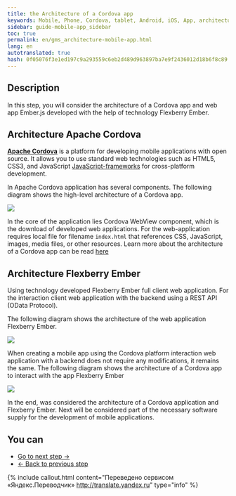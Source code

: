 ```yaml
---
title: the Architecture of a Cordova app
keywords: Mobile, Phone, Cordova, tablet, Android, iOS, App, architecture
sidebar: guide-mobile-app_sidebar
toc: true
permalink: en/gms_architecture-mobile-app.html
lang: en
autotranslated: true
hash: 0f05076f3e1ed197c9a293559c6eb2d489d963897ba7e9f2436012d18b6f8c89
---
```


## Description

In this step, you will consider the architecture of a Cordova app and web app Ember.js developed with the help of technology Flexberry Ember.

## Architecture Apache Cordova

[**Apache Cordova**](http://cordova.apache.org/) is a platform for developing mobile applications with open source. It allows you to use standard web technologies such as HTML5, CSS3, and JavaScript [JavaScript-frameworks](https://www.reclamare.ua/blog/javascript-frejmvorki/) for cross-platform development.

In Apache Cordova application has several components. The following diagram shows the high-level architecture of a Cordova app.

![](/images/pages/guides/mobile-app/cordovaapparchitecture-EN.png)

In the core of the application lies Cordova WebView component, which is the download of developed web applications. For the web-application requires local file for filename `index.html` that references CSS, JavaScript, images, media files, or other resources. Learn more about the architecture of a Cordova app can be read [here](https://cordova.apache.org/docs/en/7.x/guide/overview/index.html)

## Architecture Flexberry Ember

Using technology developed Flexberry Ember full client web application. For the interaction client web application with the backend using a REST API (OData Protocol).

The following diagram shows the architecture of the web application Flexberry Ember.

![](/images/pages/guides/mobile-app/ember-architecture.PNG)

When creating a mobile app using the Cordova platform interaction web application with a backend does not require any modifications, it remains the same.
The following diagram shows the architecture of a Cordova app to interact with the app Flexberry Ember

![](/images/pages/guides/mobile-app/cordova-ember-architecture.PNG)

In the end, was considered the architecture of a Cordova application and Flexberry Ember. Next will be considered part of the necessary software supply for the development of mobile applications.

## You can

* [Go to next step ->](gma_po-mobile-app.html)
* [<- Back to previous step](gma_landing-page.html)



{% include callout.html content="Переведено сервисом «Яндекс.Переводчик» <http://translate.yandex.ru>" type="info" %}
